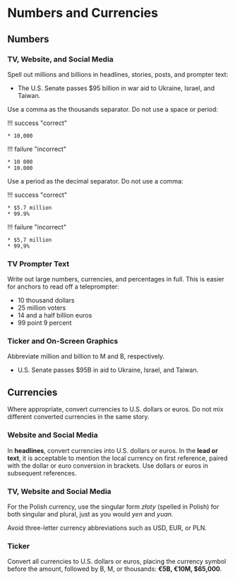 # Numbers and Currencies

## Numbers

### TV, Website, and Social Media

Spell out millions and billions in headlines, stories, posts, and prompter text:

* The U.S. Senate passes $95 billion in war aid to Ukraine, Israel, and Taiwan.

Use a comma as the thousands separator. Do not use a space or period:

!!! success "correct"

    * 10,000

!!! failure  "incorrect"

    * 10 000
    * 10.000

Use a period as the decimal separator. Do not use a comma:

!!! success "correct"

    * $5.7 million
    * 99.9%

!!! failure  "incorrect"

    * $5,7 million
    * 99,9%


### TV Prompter Text

Write out large numbers, currencies, and percentages in full. This is easier for anchors to read off a teleprompter:

* 10 thousand dollars
* 25 million voters
* 14 and a half billion euros
* 99 point 9 percent

### Ticker and On-Screen Graphics

Abbreviate million and billion to M and B, respectively.

* U.S. Senate passes $95B in aid to Ukraine, Israel, and Taiwan.


## Currencies
Where appropriate, convert currencies to U.S. dollars or euros. Do not mix different converted currencies in the same story.

### Website and Social Media
In **headlines**, convert currencies into U.S. dollars or euros. In the **lead or text**, it is acceptable to mention the local currency on first reference, paired with the dollar or euro conversion in brackets. Use dollars or euros in subsequent references.

### TV, Website and Social Media

For the Polish currency, use the singular form _złoty_ (spelled in Polish) for both singular and plural, just as you would *yen* and *yuan*.

Avoid three-letter currency abbreviations such as USD, EUR, or PLN.

### Ticker

Convert all currencies to U.S. dollars or euros, placing the currency symbol before the amount, followed by B, M, or thousands: **€5B, €10M, $65,000**. 
